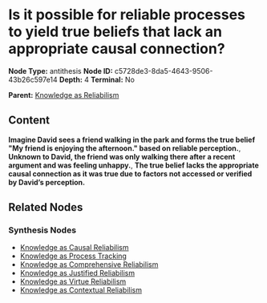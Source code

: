 # Is it possible for reliable processes to yield true beliefs that lack an appropriate causal connection?

**Node Type:** antithesis
**Node ID:** c5728de3-8da5-4643-9506-43b26c597e14
**Depth:** 4
**Terminal:** No

**Parent:** [Knowledge as Reliabilism](knowledge-as-reliabilism-synthesis-e225428a-860d-4193-8896-5da1fa9da35b.md)

## Content

**Imagine David sees a friend walking in the park and forms the true belief "My friend is enjoying the afternoon." based on reliable perception.**, **Unknown to David, the friend was only walking there after a recent argument and was feeling unhappy.**, **The true belief lacks the appropriate causal connection as it was true due to factors not accessed or verified by David’s perception.**

## Related Nodes

### Synthesis Nodes

- [Knowledge as Causal Reliabilism](knowledge-as-causal-reliabilism-synthesis-59069fc6-7f38-4cdb-8e73-c9b988079699.md)
- [Knowledge as Process Tracking](knowledge-as-process-tracking-synthesis-17bfd389-446b-4dd5-8d70-e1d6c022f654.md)
- [Knowledge as Comprehensive Reliabilism](knowledge-as-comprehensive-reliabilism-synthesis-867e990c-3a4a-4937-9a32-e5382877a030.md)
- [Knowledge as Justified Reliabilism](knowledge-as-justified-reliabilism-synthesis-08c8807d-fa38-4a37-8498-75d612190d07.md)
- [Knowledge as Virtue Reliabilism](knowledge-as-virtue-reliabilism-synthesis-d5a18b62-c9a0-4f71-85af-5f9ae5276a76.md)
- [Knowledge as Contextual Reliabilism](knowledge-as-contextual-reliabilism-synthesis-40d7801a-d12e-4999-beb9-40de22549539.md)
